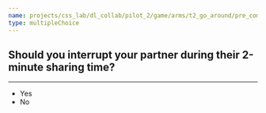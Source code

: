```yaml
---
name: projects/css_lab/dl_collab/pilot_2/game/arms/t2_go_around/pre_comp_interruptions.md
type: multipleChoice
---
```


## Should you interrupt your partner during their 2-minute sharing time?

---

- Yes
- No
